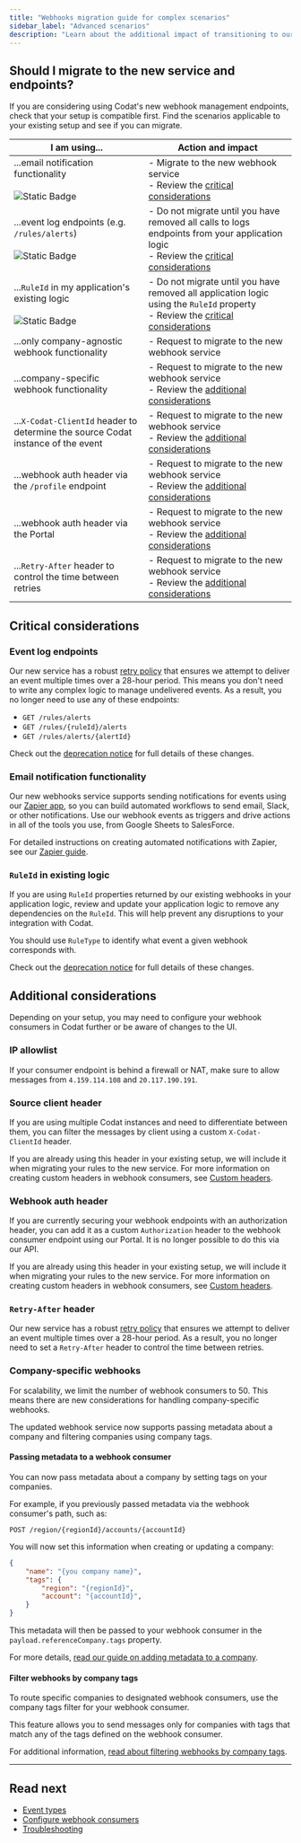 ```yaml
---
title: "Webhooks migration guide for complex scenarios"
sidebar_label: "Advanced scenarios"
description: "Learn about the additional impact of transitioning to our new service based on your specific setup"
---
```


## Should I migrate to the new service and endpoints?

If you are considering using Codat's new webhook management endpoints, check that your setup is compatible first. Find the scenarios applicable to your existing setup and see if you can migrate.

| I am using...                                                                    | Action and impact                                                                                                                                                                                                                                                                                                |
|----------------------------------------------------------------------------------|------------------------------------------------------------------------------------------------------------------------------------------------------------------------------------------------------------------------------------------------------------------------------------------------------------------|
| ...email notification functionality <br/><br/> ![Static Badge](https://img.shields.io/badge/Configuration_required-yellow)                                             | - Migrate to the new webhook service <br/> - Review the [critical considerations](/using-the-api/webhooks/migration-guide-advanced#email-notification-functionality)                                       |
| ...event log endpoints (e.g. `/rules/alerts`) <br/><br/> ![Static Badge](https://img.shields.io/badge/Development_work_required-yellow) | - Do not migrate until you have removed all calls to logs endpoints from your application logic <br/> - Review the [critical considerations](/using-the-api/webhooks/migration-guide-advanced#event-log-endpoints)                                                                                             |
| ...`RuleId` in my application's existing logic  <br/><br/> ![Static Badge](https://img.shields.io/badge/Development_work_required-yellow)                                 | - Do not migrate until you have removed all application logic using the `RuleId` property <br/> - Review the [critical considerations](/using-the-api/webhooks/migration-guide-advanced#ruleid-in-existing-logic)                                                                                        |
| ...only company-agnostic webhook functionality                                   | - Request to migrate to the new webhook service <br/>                                                                                                                                                                |
| ...company-specific webhook functionality                                        | - Request to migrate to the new webhook service <br/> - Review the [additional considerations](/using-the-api/webhooks/migration-guide-advanced#company-specific-webhooks)                                                                                 |
| ...`X-Codat-ClientId` header to determine the source Codat instance of the event | - Request to migrate to the new webhook service <br/> - Review the [additional considerations](/using-the-api/webhooks/migration-guide-advanced#source-client-header)                 |
| ...webhook auth header via the `/profile` endpoint                               | - Request to migrate to the new webhook service <br/> - Review the [additional considerations](/using-the-api/webhooks/migration-guide-advanced#webhook-auth-header) |
| ...webhook auth header via the Portal                                            | - Request to migrate to the new webhook service <br/> - Review the [additional considerations](/using-the-api/webhooks/migration-guide-advanced#webhook-auth-header) |
| ...`Retry-After` header to control the time between retries                      | - Request to migrate to the new webhook service <br/> - Review the [additional considerations](/using-the-api/webhooks/migration-guide-advanced#retry-after-header)                                                   |

## Critical considerations

### Event log endpoints

Our new service has a robust [retry policy](/using-the-api/webhooks/troubleshooting#retry-policy) that ensures we attempt to deliver an event multiple times over a 28-hour period. This means you don't need to write any complex logic to manage undelivered events. As a result, you no longer need to use any of these endpoints:

- `GET /rules/alerts`
- `GET /rules/{ruleId}/alerts`
- `GET /rules/alerts/{alertId}`

Check out the [deprecation notice](/updates/240306-deprecation-rules-alerts) for full details of these changes. 

### Email notification functionality  

Our new webhooks service supports sending notifications for events using our [Zapier app](https://zapier.com/apps/codat/integrations), so you can build automated workflows to send email, Slack, or other notifications. Use our webhook events as triggers and drive actions in all of the tools you use, from Google Sheets to SalesForce.

For detailed instructions on creating automated notifications with Zapier, see our [Zapier guide](/using-the-api/webhooks/zapier-integration).

### `RuleId` in existing logic

If you are using `RuleId` properties returned by our existing webhooks in your application logic, review and update your application logic to remove any dependencies on the `RuleId`. This will help prevent any disruptions to your integration with Codat.

You should use `RuleType` to identify what event a given webhook corresponds with.

Check out the [deprecation notice](/updates/240320-deprecation-ruleId) for full details of these changes.

## Additional considerations

Depending on your setup, you may need to configure your webhook consumers in Codat further or be aware of changes to the UI. 

### IP allowlist

If your consumer endpoint is behind a firewall or NAT, make sure to allow messages from `4.159.114.108` and `20.117.190.191`.

### Source client header

If you are using multiple Codat instances and need to differentiate between them, you can filter the messages by client using a custom `X-Codat-ClientId` header. 

If you are already using this header in your existing setup, we will include it when migrating your rules to the new service. For more information on creating custom headers in webhook consumers, see [Custom headers](/using-the-api/webhooks/create-consumer#custom-headers).

### Webhook auth header

If you are currently securing your webhook endpoints with an authorization header, you can add it as a custom `Authorization` header to the webhook consumer endpoint using our Portal. It is no longer possible to do this via our API.

If you are already using this header in your existing setup, we will include it when migrating your rules to the new service. For more information on creating custom headers in webhook consumers, see [Custom headers](/using-the-api/webhooks/create-consumer#custom-headers).

### `Retry-After` header

Our new service has a robust [retry policy](/using-the-api/webhooks/troubleshooting#retry-policy) that ensures we attempt to deliver an event multiple times over a 28-hour period. As a result, you no longer need to set a `Retry-After` header to control the time between retries. 

### Company-specific webhooks

For scalability, we limit the number of webhook consumers to 50. This means there are new considerations for handling company-specific webhooks.

The updated webhook service now supports passing metadata about a company and filtering companies using company tags.

#### Passing metadata to a webhook consumer
You can now pass metadata about a company by setting tags on your companies.

For example, if you previously passed metadata via the webhook consumer's path, such as:

```
POST /region/{regionId}/accounts/{accountId}
```

You will now set this information when creating or updating a company:

```json
{
    "name": "{you company name}",
    "tags": {
        "region": "{regionId}",
        "account": "{accountId}",
    }
}
```

This metadata will then be passed to your webhook consumer in the `payload.referenceCompany.tags` property.

For more details, [read our guide on adding metadata to a company](/using-the-api/managing-companies#add-metadata-to-a-company).

#### Filter webhooks by company tags

To route specific companies to designated webhook consumers, use the company tags filter for your webhook consumer.

This feature allows you to send messages only for companies with tags that match any of the tags defined on the webhook consumer.

For additional information, [read about filtering webhooks by company tags](/using-the-api/webhooks/create-consumer#filter-webhooks-by-company-tags).

---

## Read next

- [Event types](/using-the-api/webhooks/event-types)
- [Configure webhook consumers](/using-the-api/webhooks/create-consumer)
- [Troubleshooting](/using-the-api/webhooks/troubleshooting)
